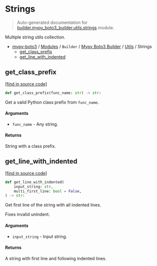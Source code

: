 # Strings

> Auto-generated documentation for [builder.mypy_boto3_builder.utils.strings](https://github.com/vemel/mypy_boto3/blob/master/builder/mypy_boto3_builder/utils/strings.py) module.

Multiple string utils collection.

- [mypy-boto3](../../../README.md#mypy_boto3) / [Modules](../../../MODULES.md#mypy-boto3-modules) / `Builder` / [Mypy Boto3 Builder](../index.md#mypy-boto3-builder) / [Utils](index.md#utils) / Strings
    - [get_class_prefix](#get_class_prefix)
    - [get_line_with_indented](#get_line_with_indented)

## get_class_prefix

[[find in source code]](https://github.com/vemel/mypy_boto3/blob/master/builder/mypy_boto3_builder/utils/strings.py#L7)

```python
def get_class_prefix(func_name: str) -> str:
```

Get a valid Python class prefix from `func_name`.

#### Arguments

- `func_name` - Any string.

#### Returns

String with a class prefix.

## get_line_with_indented

[[find in source code]](https://github.com/vemel/mypy_boto3/blob/master/builder/mypy_boto3_builder/utils/strings.py#L21)

```python
def get_line_with_indented(
    input_string: str,
    multi_first_line: bool = False,
) -> str:
```

Get first line of the string with all indented lines.

Fixes invalid unindent.

#### Arguments

- `input_string` - Input string.

#### Returns

A string with first line and following indented lines.
